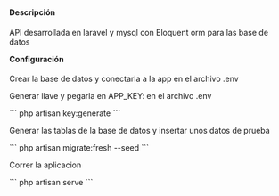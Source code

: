 <h4 style="font-weight: bold;margin-top: 10px;">Descripción</h4>
  <p>API desarrollada en laravel y mysql con Eloquent orm para  las base de datos</p>
  <h4 style="font-weight: bold;margin-top: 10px;">Configuración</h4>
  <p>Crear la base de datos y conectarla a la app en el archivo .env</p>
  <p>Generar llave y pegarla en APP_KEY: en el archivo .env</p>
  ```
  php artisan key:generate
  ```
  <p>Generar las tablas de la base de datos y insertar unos datos de prueba</p>
  ```
  php artisan migrate:fresh --seed
  ```
  <p>Correr la aplicacion</p>
  ```
  php artisan serve
  ```

